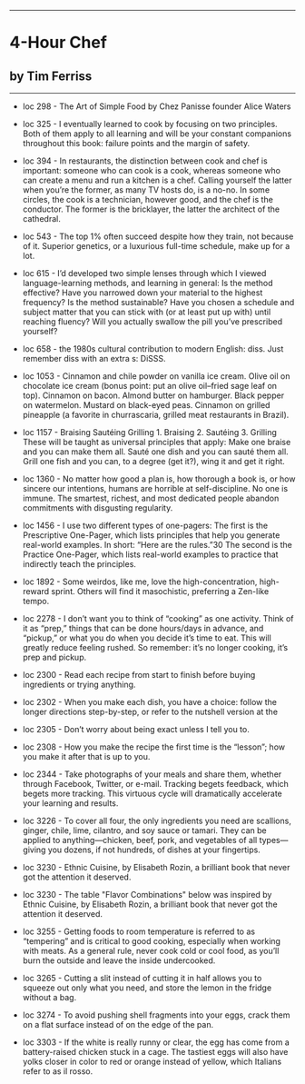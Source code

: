 
---
#  4-Hour Chef
## by Tim Ferriss
---

 - loc 298 - The Art of Simple Food by Chez Panisse founder Alice Waters

 - loc 325 - I eventually learned to cook by focusing on two principles. Both of them apply to all learning and will be your constant companions throughout this book: failure points and the margin of safety.

 - loc 394 - In restaurants, the distinction between cook and chef is important: someone who can cook is a cook, whereas someone who can create a menu and run a kitchen is a chef. Calling yourself the latter when you’re the former, as many TV hosts do, is a no-no. In some circles, the cook is a technician, however good, and the chef is the conductor. The former is the bricklayer, the latter the architect of the cathedral.

 - loc 543 - The top 1% often succeed despite how they train, not because of it. Superior genetics, or a luxurious full-time schedule, make up for a lot.

 - loc 615 - I’d developed two simple lenses through which I viewed language-learning methods, and learning in general: Is the method effective? Have you narrowed down your material to the highest frequency? Is the method sustainable? Have you chosen a schedule and subject matter that you can stick with (or at least put up with) until reaching fluency? Will you actually swallow the pill you’ve prescribed yourself?

 - loc 658 - the 1980s cultural contribution to modern English: diss. Just remember diss with an extra s: DiSSS.

 - loc 1053 - Cinnamon and chile powder on vanilla ice cream. Olive oil on chocolate ice cream (bonus point: put an olive oil–fried sage leaf on top). Cinnamon on bacon. Almond butter on hamburger. Black pepper on watermelon. Mustard on black-eyed peas. Cinnamon on grilled pineapple (a favorite in churrascaria, grilled meat restaurants in Brazil).

 - loc 1157 - Braising Sautéing Grilling 1. Braising 2. Sautéing 3. Grilling These will be taught as universal principles that apply: Make one braise and you can make them all. Sauté one dish and you can sauté them all. Grill one fish and you can, to a degree (get it?), wing it and get it right.

 - loc 1360 - No matter how good a plan is, how thorough a book is, or how sincere our intentions, humans are horrible at self-discipline. No one is immune. The smartest, richest, and most dedicated people abandon commitments with disgusting regularity.

 - loc 1456 - I use two different types of one-pagers: The first is the Prescriptive One-Pager, which lists principles that help you generate real-world examples. In short: “Here are the rules.”30 The second is the Practice One-Pager, which lists real-world examples to practice that indirectly teach the principles.

 - loc 1892 - Some weirdos, like me, love the high-concentration, high-reward sprint. Others will find it masochistic, preferring a Zen-like tempo.

 - loc 2278 - I don’t want you to think of “cooking” as one activity. Think of it as “prep,” things that can be done hours/days in advance, and “pickup,” or what you do when you decide it’s time to eat. This will greatly reduce feeling rushed. So remember: it’s no longer cooking, it’s prep and pickup.

 - loc 2300 - Read each recipe from start to finish before buying ingredients or trying anything.

 - loc 2302 - When you make each dish, you have a choice: follow the longer directions step-by-step, or refer to the nutshell version at the

 - loc 2305 - Don’t worry about being exact unless I tell you to.

 - loc 2308 - How you make the recipe the first time is the “lesson”; how you make it after that is up to you.

 - loc 2344 - Take photographs of your meals and share them, whether through Facebook, Twitter, or e-mail. Tracking begets feedback, which begets more tracking. This virtuous cycle will dramatically accelerate your learning and results.

 - loc 3226 - To cover all four, the only ingredients you need are scallions, ginger, chile, lime, cilantro, and soy sauce or tamari. They can be applied to anything—chicken, beef, pork, and vegetables of all types—giving you dozens, if not hundreds, of dishes at your fingertips.

 - loc 3230 - Ethnic Cuisine, by Elisabeth Rozin, a brilliant book that never got the attention it deserved.

 - loc 3230 - The table "Flavor Combinations" below was inspired by Ethnic Cuisine, by Elisabeth Rozin, a brilliant book that never got the attention it deserved.

 - loc 3255 - Getting foods to room temperature is referred to as “tempering” and is critical to good cooking, especially when working with meats. As a general rule, never cook cold or cool food, as you’ll burn the outside and leave the inside undercooked.

 - loc 3265 - Cutting a slit instead of cutting it in half allows you to squeeze out only what you need, and store the lemon in the fridge without a bag.

 - loc 3274 - To avoid pushing shell fragments into your eggs, crack them on a flat surface instead of on the edge of the pan.

 - loc 3303 - If the white is really runny or clear, the egg has come from a battery-raised chicken stuck in a cage. The tastiest eggs will also have yolks closer in color to red or orange instead of yellow, which Italians refer to as il rosso.

